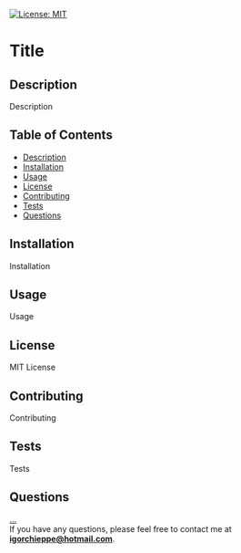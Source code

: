
[![License: MIT](https://img.shields.io/badge/License-MIT-yellow.svg)](https://opensource.org/licenses/MIT)
# Title

## Description
Description

## Table of Contents
* [Description](#description)
* [Installation](#installation)
* [Usage](#usage)
* [License](#license)
* [Contributing](#contributing)
* [Tests](#tests)
* [Questions](#questions)

## Installation
Installation

## Usage
Usage

## License
MIT License

## Contributing
Contributing

## Tests
Tests

## Questions
[...](https://github.com/...)
<br>
If you have any questions, please feel free to contact me at <b>igorchieppe@hotmail.com</b>.

